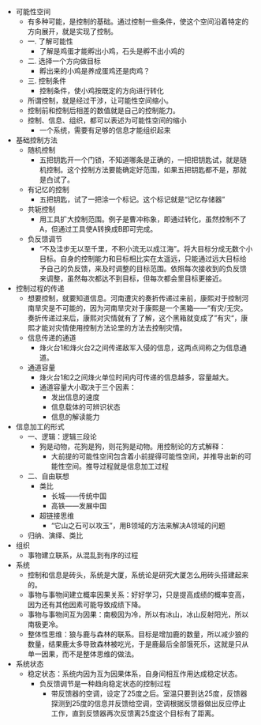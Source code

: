 - 可能性空间
	- 有多种可能，是控制的基础。通过控制一些条件，使这个空间沿着特定的方向展开，就是实现了控制。
	- 一. 了解可能性
		- 了解是鸡蛋才能孵出小鸡，石头是孵不出小鸡的
	- 二. 选择一个方向做目标
		- 孵出来的小鸡是养成蛋鸡还是肉鸡？
	- 三. 控制条件
		- 控制条件，使小鸡按既定的方向进行转化
	- 所谓控制，就是经过干涉，让可能性空间缩小。
	- 控制前和控制后相差的数值就是自己的控制能力。
	- 控制、信息、组织，都可以表述为可能性空间的缩小
		- 一个系统，需要有足够的信息才能组织起来
- 基础控制方法
	- 随机控制
		- 五把钥匙开一个门锁，不知道哪条是正确的，一把把钥匙试，就是随机控制。这个控制方法要能确定好范围，如果五把钥匙都不是，那就是白试了。
	- 有记忆的控制
		- 五把钥匙，试了一把涂一个标记。这个标记就是“记忆存储器”
	- 共轭控制
		- 用工具扩大控制范围。例子是曹冲称象，即通过转化，虽然控制不了A，但通过工具使A转换成B即可完成。
	- 负反馈调节
		- “不及洼步无以至千里，不积小流无以成江海”。将大目标分成无数个小目标。自身的控制能力和目标相比实在太遥远，只能通过远大目标给予自己的负反馈，来及时调整的目标范围。依照每次接收到的负反馈来调整，虽然每次都达不到目标，但每次都会里目标更接近。
- 控制过程的传递
	- 想要控制，就要知道信息。河南遭灾的奏折传递过来前，康熙对于控制河南旱灾是不可能的，因为河南旱灾对于康熙是一个黑箱——“有灾/无灾。奏折传递过来后，康熙对灾情就有了了解，这个黑箱就变成了”有灾“，康熙才能对灾情使用控制方法论里的方法去控制灾情。
	- 信息传递的通道
		- 烽火台1和烽火台2之间传递敌军入侵的信息，这两点间称之为信息通道。
	- 通道容量
		- 烽火台1和2之间烽火单位时间内可传递的信息越多，容量越大。
		- 通道容量大小取决于三个因素：
			- 发出信息的速度
			- 信息载体的可辨识状态
			- 信息的解读能力
- 信息加工的形式
	- 一、逻辑：逻辑三段论
		- 狗是动物，花狗是狗，则花狗是动物。用控制论的方式解释：
			- 大前提的可能性空间包含着小前提得可能性空间，并推导出新的可能性空间。推导过程就是信息加工过程
	- 二、自由联想
		- 类比
			- 长城——传统中国
			- 高铁——发展中国
		- 超链接思维
			- “它山之石可以攻玉”，用B领域的方法来解决A领域的问题
	- 归纳、演绎、类比
- 组织
	- 事物建立联系，从混乱到有序的过程
- 系统
	- 控制和信息是砖头，系统是大厦，系统论是研究大厦怎么用砖头搭建起来的。
	- 事物与事物间建立概率因果关系：好好学习，只是提高成绩的概率变高，因为还有其他因素可能导致成绩下降。
	- 事物与事物间互为因果：南极因为冷，所以有冰山，冰山反射阳光，所以南极更冷。
	- 整体性思维：狼与鹿与森林的联系。目标是增加鹿的数量，所以减少狼的数量，结果鹿太多导致森林被吃光，于是鹿最后全部饿死乐，这就是只从单一因果，而不是整体思维的做法。
- 系统状态
	- 稳定状态：系统内因为互为因果体系，自身间相互作用达成稳定状态。
		- 负反馈调节是一种趋向稳定状态的控制过程
			- 带反馈器的空调，设定了25度之后。室温只要到达25度，反馈器探测到25度的信息并反馈给空调，空调根据反馈器做出反应停止工作，直到反馈器再次反馈离25度这个目标有了距离。